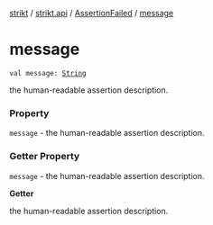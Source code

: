 [strikt](../../index.md) / [strikt.api](../index.md) / [AssertionFailed](index.md) / [message](./message.md)

# message

`val message: `[`String`](https://kotlinlang.org/api/latest/jvm/stdlib/kotlin/-string/index.html)

the human-readable assertion description.

### Property

`message` - the human-readable assertion description.

### Getter Property

`message` - the human-readable assertion description.

**Getter**

the human-readable assertion description.

